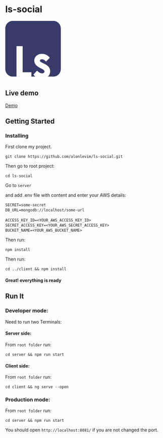# ls-social
![](./resource/image/ls-social.jpg)
## Live demo

[Demo](http://ls-social.work-alon.com/)

## Getting Started

### Installing

First clone my project.

```
git clone https://github.com/alonlevim/ls-social.git
```

Then go to root project:

```
cd ls-social
```

Go to `server`

and add .env file with content and enter your AWS details:

```
SECRET=some-secret
DB_URL=mongodb://localhost/some-url

ACCESS_KEY_ID=<YOUR_AWS_ACCESS_KEY_ID>
SECRET_ACCESS_KEY=<YOUR_AWS_SECRET_ACCESS_KEY>
BUCKET_NAME=<YOUR_AWS_BUCKET_NAME>
```

Then run:

```
npm install
```

Then run:
```
cd ../client && npm install
```

#### Great! everything is ready

## Run It

### Developer mode:

Need to run two Terminals:

#### Server side:

From `root folder` run:

```
cd server && npm run start
```

#### Client side:

From `root folder` run:

```
cd client && ng serve --open
```

### Production mode:

From `root folder` run:

```
cd server && npm run start
```

You should open `http://localhost:8081/` if you are not changed the port.
